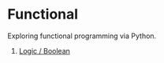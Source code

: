 Functional
==========


Exploring functional programming via Python.

1. [Logic / Boolean](src/logic.py)
